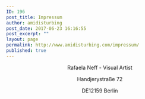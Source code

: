 ```yaml
---
ID: 196
post_title: Impressum
author: amidisturbing
post_date: 2017-06-23 16:16:55
post_excerpt: ""
layout: page
permalink: http://www.amidisturbing.com/impressum/
published: true
---
```

<p style="text-align: center;">Rafaela Neff - Visual Artist</p>
<p style="text-align: center;">Handjerystraße 72</p>
<p style="text-align: center;">DE12159 Berlin</p>